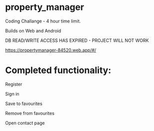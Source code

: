 # property_manager

Coding Challange - 4 hour time limit.

Builds on Web and Android

DB READ/WRITE ACCESS HAS EXPIRED - PROJECT WILL NOT WORK

https://propertymanager-84520.web.app/#/

# Completed functionality:
Register

Sign in

Save to favourites

Remove from favourites

Open contact page
